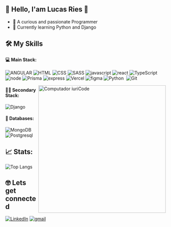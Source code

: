 ## 🔴 Hello, I'am Lucas Ries 👋

- 🔭 A curious and passionate Programmer
- 🌱 Currently learning Python and Django

## 🛠️ My Skills 

#### 💻 Main Stack:


![ANGULAR](https://img.shields.io/badge/Angular-DD0031?style=for-the-badge&logo=angular&logoColor=white) ![HTML](https://img.shields.io/badge/HTML5-E34F26?style=for-the-badge&logo=html5&logoColor=white) ![CSS](https://img.shields.io/badge/CSS3-1572B6?style=for-the-badge&logo=css3&logoColor=white) ![SASS](https://img.shields.io/badge/Sass-CC6699?style=for-the-badge&logo=sass&logoColor=white) ![javascript](https://img.shields.io/badge/JavaScript-F7DF1E?style=for-the-badge&logo=javascript&logoColor=black) ![react](https://img.shields.io/badge/React-20232A?style=for-the-badge&logo=react&logoColor=61DAFB)  ![TypeScript](https://img.shields.io/badge/TypeScript-007ACC?style=for-the-badge&logo=typescript&logoColor=white) ![node](https://img.shields.io/badge/Node.js-43853D?style=for-the-badge&logo=node.js&logoColor=white) ![Prisma](https://img.shields.io/badge/Prisma-3982CE?style=for-the-badge&logo=Prisma&logoColor=white) ![express](https://img.shields.io/badge/Express.js-000000?style=for-the-badge&logo=express&logoColor=white) 
![Vercel](https://img.shields.io/badge/Vercel-000000?style=for-the-badge&logo=vercel&logoColor=white) ![figma](https://img.shields.io/badge/Figma-F24E1E?style=for-the-badge&logo=figma&logoColor=white)
![Python](https://img.shields.io/badge/Python-14354C?style=for-the-badge&logo=python&logoColor=white)&nbsp;
![Git](https://img.shields.io/badge/GIT-E44C30?style=for-the-badge&logo=git&logoColor=white)&nbsp;

<img src="https://raw.githubusercontent.com/MicaelliMedeiros/micaellimedeiros/master/image/computer-illustration.png" min-width="400px" max-width="400px" width="400px" align="right" alt="Computador iuriCode">

#### 👨‍💻 Secondary Stack:

![Django](https://img.shields.io/badge/Django-092E20?style=for-the-badge&logo=django&logoColor=white)&nbsp;

#### 👾 Databases:

![MongoDB](https://img.shields.io/badge/MongoDB-4EA94B?style=for-the-badge&logo=mongodb&logoColor=white)&nbsp;
![Postgresql](https://img.shields.io/badge/PostgreSQL-316192?style=for-the-badge&logo=postgresql&logoColor=white)&nbsp;

## 📈 Stats:

![Top Langs](https://github-readme-stats.vercel.app/api/top-langs/?username=LucasRies&layout=compact)

## 🤓 Lets get connected

[![LinkedIn](https://img.shields.io/badge/LinkedIn-0077B5?style=for-the-badge&logo=linkedin&logoColor=white)](https://github.com/LucasRies) [![gmail](https://img.shields.io/badge/Gmail-D14836?style=for-the-badge&logo=gmail&logoColor=white)](lucasriespereira@gmail.com)
